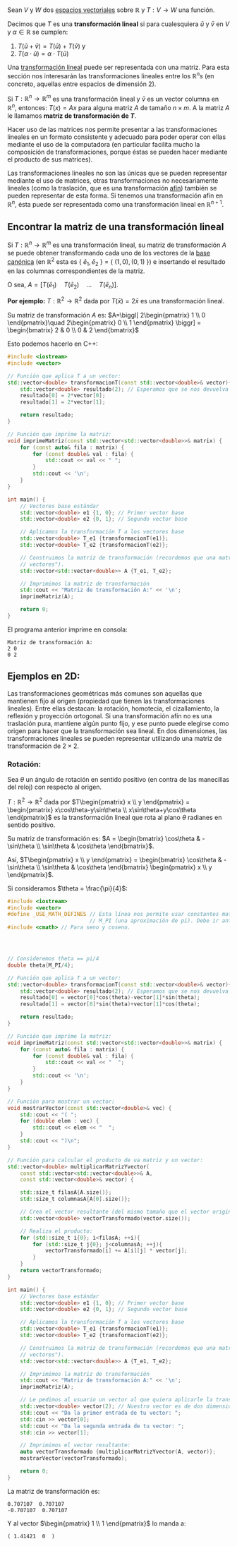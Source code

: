 Sean $V$ y $W$ dos [espacios vectoriales](https://es.wikipedia.org/wiki/Espacio_vectorial) sobre $\mathbb{R}$ y $T:V \to W$ una función.

Decimos que $T$ es una **transformación lineal** si para cualesquiera $\bar{u}$ y $\bar{v}$ en $V$ y $\alpha \in \mathbb{R}$ se cumplen:
1. $T(\bar{u}+\bar{v})=T(\bar{u})+T(\bar{v})$ y
2. $T(\alpha \cdot \bar{u})=\alpha \cdot T(\bar{u})$

Una [transformación lineal](https://www.youtube.com/watch?v=kYB8IZa5AuE) puede ser representada con una matriz. Para esta sección nos interesarán las transformaciones lineales entre los $\mathbb{R}^n$*s* (en concreto, aquellas entre espacios de dimensión 2).

Si $T:\mathbb{R}^n \to \mathbb{R}^m$ es una transformación lineal y $\bar{v}$ es un vector columna en $\mathbb{R}^n$, entonces: $T(x)=Ax$ para alguna matriz $A$ de tamaño $n \times m$. A la matriz $A$ le llamamos **matriz de transformación de $T$**.

Hacer uso de las matrices nos permite presentar a las transformaciones lineales en un formato consistente y adecuado para poder operar con ellas mediante el uso de la computadora (en particular facilita mucho la composición de transformaciones, porque éstas se pueden hacer mediante el producto de sus matrices).

Las transformaciones lineales no son las únicas que se pueden representar mediante el uso de matrices, otras transformaciones no necesariamente lineales (como la traslación, que es una transformación [afín](https://en.wikipedia.org/wiki/Affine_transformation)) también se pueden representar de esta forma. Si tenemos una transformación afín en $\mathbb{R}^n$, ésta puede ser representada como una transformación lineal en $\mathbb{R}^{n+1}$.

## Encontrar la matriz de una transformación lineal

Si $T:\mathbb{R}^n \to \mathbb{R}^m$ es una transformación lineal, su matriz de transformación $A$ se puede obtener transformando cada uno de los vectores de la [base canónica](https://es.wikipedia.org/wiki/Base_can%C3%B3nica) (en $\mathbb{R}^2$ esta es { $\bar{e}_1, \bar{e}_2$ } $=$ { $(1,0), (0,1)$ }) e insertando el resultado en las columnas correspondientes de la matriz.

O sea, $A=[T(\bar{e}_1)\quad T(\bar{e}_2) \quad...\quad T(\bar{e}_n)]$.

**Por ejemplo:** $T:\mathbb{R}^2 \to \mathbb{R}^2$ dada por $T(\bar{x})=2\bar{x}$ es una transformación lineal.

Su matriz de transformación $A$ es: $A=\biggl[ 2\begin{pmatrix} 1 \\ 0 \end{pmatrix}\quad 2\begin{pmatrix} 0 \\ 1 \end{pmatrix} \biggr] = \begin{bmatrix} 2 & 0 \\ 0 & 2 \end{bmatrix}$

Esto podemos hacerlo en C++:
```c++
#include <iostream>
#include <vector>

// Función que aplica T a un vector:
std::vector<double> transformacionT(const std::vector<double>& vector){
    std::vector<double> resultado(2); // Esperamos que se nos devuelva un vector en R2
    resultado[0] = 2*vector[0];
    resultado[1] = 2*vector[1];

    return resultado;
}

// Función que imprime la matriz:
void imprimeMatriz(const std::vector<std::vector<double>>& matrix) {
    for (const auto& fila : matrix) {
        for (const double& val : fila) {
            std::cout << val << " ";
        }
        std::cout << '\n';
    }
}

int main() {
    // Vectores base estándar
    std::vector<double> e1 {1, 0}; // Primer vector base
    std::vector<double> e2 {0, 1}; // Segundo vector base

    // Aplicamos la transformación T a los vectores base
    std::vector<double> T_e1 {transformacionT(e1)};
    std::vector<double> T_e2 {transformacionT(e2)};

    // Construimos la matriz de transformación (recordemos que una matriz es un "vector de 
    // vectores").
    std::vector<std::vector<double>> A {T_e1, T_e2};

    // Imprimimos la matriz de transformación
    std::cout << "Matriz de transformación A:" << '\n';
    imprimeMatriz(A);

    return 0;
}
```
El programa anterior imprime en consola:
```
Matriz de transformación A:
2 0
0 2
```
## Ejemplos en 2D:

Las transformaciones geométricas más comunes son aquellas que mantienen fijo al origen (propiedad que tienen las transformaciones lineales). Entre ellas destacan: la rotación, homotecia, el cizallamiento, la reflexión y proyección ortogonal. Si una transformación afín no es una traslación pura, mantiene algún punto fijo, y ese punto puede elegirse como origen para hacer que la transformación sea lineal. En dos dimensiones, las transformaciones lineales se pueden representar utilizando una matriz de transformación de $2 \times 2$.

### Rotación:

Sea $\theta$ un ángulo de rotación en sentido positivo (en contra de las manecillas del reloj) con respecto al origen. 

$T:\mathbb{R}^2 \to \mathbb{R}^2$ dada por $T\begin{pmatrix} x \\ y \end{pmatrix} = \begin{pmatrix} x\cos\theta-y\sin\theta \\ x\sin\theta+y\cos\theta \end{pmatrix}$ es la transformación lineal que rota al plano $\theta$ radianes en sentido positivo.

Su matriz de transformación es: $A = \begin{bmatrix} \cos\theta & -\sin\theta \\ \sin\theta & \cos\theta \end{bmatrix}$.

Así, $T\begin{pmatrix} x \\ y \end{pmatrix} = \begin{bmatrix} \cos\theta & -\sin\theta \\ \sin\theta & \cos\theta \end{bmatrix} \begin{pmatrix} x \\ y \end{pmatrix}$.

Si consideramos $\theta = \frac{\pi}{4}$:
```c++
#include <iostream>
#include <vector>
#define _USE_MATH_DEFINES // Esta línea nos permite usar constantes matemáticas como 
                          // M_PI (una aproximación de pi). Debe ir antes de <cmath>
#include <cmath> // Para seno y coseno.




// Consideremos theta == pi/4
double theta{M_PI/4};

// Función que aplica T a un vector:
std::vector<double> transformacionT(const std::vector<double>& vector){
    std::vector<double> resultado(2); // Esperamos que se nos devuelva un vector en R2
    resultado[0] = vector[0]*cos(theta)-vector[1]*sin(theta);
    resultado[1] = vector[0]*sin(theta)+vector[1]*cos(theta);

    return resultado;
}

// Función que imprime la matriz:
void imprimeMatriz(const std::vector<std::vector<double>>& matrix) {
    for (const auto& fila : matrix) {
        for (const double& val : fila) {
            std::cout << val << "  ";
        }
        std::cout << '\n';
    }
}

// Función para mostrar un vector:
void mostrarVector(const std::vector<double>& vec) {
    std::cout << "( ";
    for (double elem : vec) {
        std::cout << elem << "  ";
    }
    std::cout << ")\n";
}

// Función para calcular el producto de ua matriz y un vector:
std::vector<double> multiplicarMatrizYvector(
    const std::vector<std::vector<double>>& A,
    const std::vector<double>& vector) {

    std::size_t filasA{A.size()};
    std::size_t columnasA{A[0].size()};

    // Crea el vector resultante (del mismo tamaño que el vector original):
    std::vector<double> vectorTransformado(vector.size());

    // Realiza el producto:
    for (std::size_t i{0}; i<filasA; ++i){
        for (std::size_t j{0}; j<columnasA; ++j){
            vectorTransformado[i] += A[i][j] * vector[j];            
        }
    }
    return vectorTransformado;
}

int main() {
    // Vectores base estándar
    std::vector<double> e1 {1, 0}; // Primer vector base
    std::vector<double> e2 {0, 1}; // Segundo vector base

    // Aplicamos la transformación T a los vectores base
    std::vector<double> T_e1 {transformacionT(e1)};
    std::vector<double> T_e2 {transformacionT(e2)};

    // Construimos la matriz de transformación (recordemos que una matriz es un "vector de 
    // vectores").
    std::vector<std::vector<double>> A {T_e1, T_e2};

    // Imprimimos la matriz de transformación
    std::cout << "Matriz de transformación A:" << '\n';
    imprimeMatriz(A);

    // Le pedimos al usuario un vector al que quiera aplicarle la transformación:
    std::vector<double> vector(2); // Nuestro vector es de dos dimensiones.
    std::cout << "Da la primer entrada de tu vector: ";
    std::cin >> vector[0];
    std::cout << "Da la segunda entrada de tu vector: ";
    std::cin >> vector[1];

    // Imprimimos el vector resultante:
    auto vectorTransformado {multiplicarMatrizYvector(A, vector)};
    mostrarVector(vectorTransformado);

    return 0;
}
```
La matriz de transformación es:
```
0.707107  0.707107  
-0.707107  0.707107  
```
Y al vector $\begin{pmatrix} 1 \\ 1 \end{pmatrix}$ lo manda a:
```
( 1.41421  0  )
```
